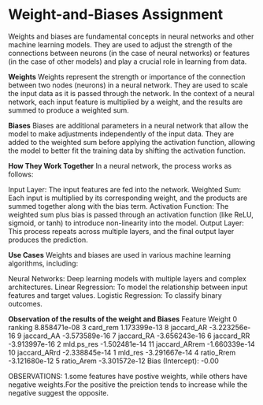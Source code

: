 # Weight-and-Biases Assignment
Weights and biases are fundamental concepts in neural networks and other machine learning models. They are used to adjust the strength of the connections between neurons (in the case of neural networks) or features (in the case of other models) and play a crucial role in learning from data.

**Weights**
Weights represent the strength or importance of the connection between two nodes (neurons) in a neural network. They are used to scale the input data as it is passed through the network. In the context of a neural network, each input feature is multiplied by a weight, and the results are summed to produce a weighted sum.

**Biases**
Biases are additional parameters in a neural network that allow the model to make adjustments independently of the input data. They are added to the weighted sum before applying the activation function, allowing the model to better fit the training data by shifting the activation function.

**How They Work Together**
In a neural network, the process works as follows:

Input Layer: The input features are fed into the network.
Weighted Sum: Each input is multiplied by its corresponding weight, and the products are summed together along with the bias term.
Activation Function: The weighted sum plus bias is passed through an activation function (like ReLU, sigmoid, or tanh) to introduce non-linearity into the model.
Output Layer: This process repeats across multiple layers, and the final output layer produces the prediction.

**Use Cases**
Weights and biases are used in various machine learning algorithms, including:

Neural Networks: Deep learning models with multiple layers and complex architectures.
Linear Regression: To model the relationship between input features and target values.
Logistic Regression: To classify binary outcomes.

**Observation of the results of the weight and Biases**
          Feature        Weight
0         ranking  8.858471e-08
3        card_rem  1.173399e-13
8      jaccard_AR -3.223256e-16
9      jaccard_AA -3.573589e-16
7      jaccard_RA -3.656243e-16
6      jaccard_RR -3.913997e-16
2      mld.ps_res -1.502481e-14
11  jaccard_ARrem -1.660339e-14
10   jaccard_ARrd -2.338845e-14
1         mld_res -3.291667e-14
4      ratio_Rrem -3.121680e-12
5      ratio_Arem -3.301572e-12
Bias (Intercept): -0.00

OBSERVATIONS:
1.some features have postive weights, while others have negative weights.For the positive the preiction tends to increase while the negative suggest the opposite.
